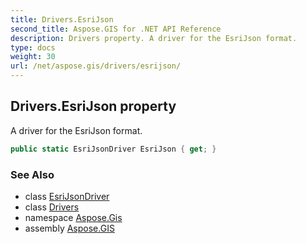 ```yaml
---
title: Drivers.EsriJson
second_title: Aspose.GIS for .NET API Reference
description: Drivers property. A driver for the EsriJson format.
type: docs
weight: 30
url: /net/aspose.gis/drivers/esrijson/
---
```

## Drivers.EsriJson property

A driver for the EsriJson format.

```csharp
public static EsriJsonDriver EsriJson { get; }
```

### See Also

* class [EsriJsonDriver](../../../aspose.gis.formats.esrijson/esrijsondriver/)
* class [Drivers](../)
* namespace [Aspose.Gis](../../drivers/)
* assembly [Aspose.GIS](../../../)


